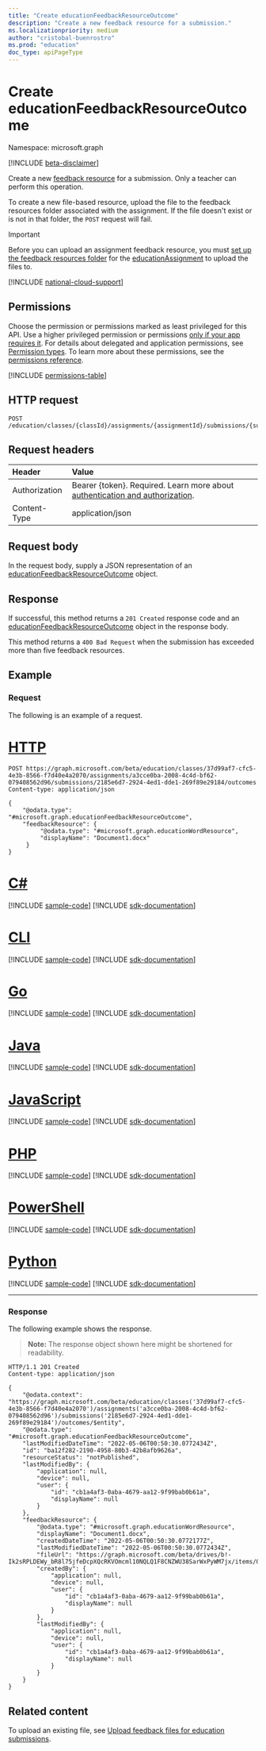 ```yaml
---
title: "Create educationFeedbackResourceOutcome"
description: "Create a new feedback resource for a submission."
ms.localizationpriority: medium
author: "cristobal-buenrostro"
ms.prod: "education"
doc_type: apiPageType
---
```


# Create educationFeedbackResourceOutcome

Namespace: microsoft.graph

[!INCLUDE [beta-disclaimer](../../includes/beta-disclaimer.md)]

Create a new [feedback resource](../resources/educationfeedbackresourceoutcome.md) for a submission. Only a teacher can perform this operation.

To create a new file-based resource, upload the file to the feedback resources folder associated with the assignment. If the file doesn't exist or is not in that folder, the `POST` request will fail.

> [!IMPORTANT]
> Before you can upload an assignment feedback resource, you must [set up the feedback resources folder](../api/educationassignment-setupfeedbackresourcesfolder.md) for the [educationAssignment](../resources/educationassignment.md) to upload the files to.

[!INCLUDE [national-cloud-support](../../includes/global-only.md)]

## Permissions
Choose the permission or permissions marked as least privileged for this API. Use a higher privileged permission or permissions [only if your app requires it](/graph/permissions-overview#best-practices-for-using-microsoft-graph-permissions). For details about delegated and application permissions, see [Permission types](/graph/permissions-overview#permission-types). To learn more about these permissions, see the [permissions reference](/graph/permissions-reference).

<!-- { "blockType": "permissions", "name": "educationfeedbackresourceoutcome_post_outcomes" } -->
[!INCLUDE [permissions-table](../includes/permissions/educationfeedbackresourceoutcome-post-outcomes-permissions.md)]

## HTTP request
<!-- { "blockType": "ignored" } -->
```http
POST /education/classes/{classId}/assignments/{assignmentId}/submissions/{submissionId}/outcomes
```

## Request headers
| Header       | Value |
|:---------------|:--------|
|Authorization|Bearer {token}. Required. Learn more about [authentication and authorization](/graph/auth/auth-concepts).|
| Content-Type   | application/json           |

## Request body
In the request body, supply a JSON representation of an [educationFeedbackResourceOutcome](../resources/educationfeedbackresourceoutcome.md) object.

## Response
If successful, this method returns a `201 Created` response code and an [educationFeedbackResourceOutcome](../resources/educationfeedbackresourceoutcome.md) object in the response body.

This method returns a `400 Bad Request` when the submission has exceeded more than five feedback resources.

## Example
### Request
The following is an example of a request.


# [HTTP](#tab/http)
<!-- {
  "blockType": "request",
  "name": "create_educationFeedbackResourceOutcome"
}-->
```http
POST https://graph.microsoft.com/beta/education/classes/37d99af7-cfc5-4e3b-8566-f7d40e4a2070/assignments/a3cce0ba-2008-4c4d-bf62-079408562d96/submissions/2185e6d7-2924-4ed1-dde1-269f89e29184/outcomes
Content-type: application/json

{ 
    "@odata.type": "#microsoft.graph.educationFeedbackResourceOutcome",
    "feedbackResource": {
         "@odata.type": "#microsoft.graph.educationWordResource",
         "displayName": "Document1.docx"
     }
}
```

# [C#](#tab/csharp)
[!INCLUDE [sample-code](../includes/snippets/csharp/create-educationfeedbackresourceoutcome-csharp-snippets.md)]
[!INCLUDE [sdk-documentation](../includes/snippets/snippets-sdk-documentation-link.md)]

# [CLI](#tab/cli)
[!INCLUDE [sample-code](../includes/snippets/cli/create-educationfeedbackresourceoutcome-cli-snippets.md)]
[!INCLUDE [sdk-documentation](../includes/snippets/snippets-sdk-documentation-link.md)]

# [Go](#tab/go)
[!INCLUDE [sample-code](../includes/snippets/go/create-educationfeedbackresourceoutcome-go-snippets.md)]
[!INCLUDE [sdk-documentation](../includes/snippets/snippets-sdk-documentation-link.md)]

# [Java](#tab/java)
[!INCLUDE [sample-code](../includes/snippets/java/create-educationfeedbackresourceoutcome-java-snippets.md)]
[!INCLUDE [sdk-documentation](../includes/snippets/snippets-sdk-documentation-link.md)]

# [JavaScript](#tab/javascript)
[!INCLUDE [sample-code](../includes/snippets/javascript/create-educationfeedbackresourceoutcome-javascript-snippets.md)]
[!INCLUDE [sdk-documentation](../includes/snippets/snippets-sdk-documentation-link.md)]

# [PHP](#tab/php)
[!INCLUDE [sample-code](../includes/snippets/php/create-educationfeedbackresourceoutcome-php-snippets.md)]
[!INCLUDE [sdk-documentation](../includes/snippets/snippets-sdk-documentation-link.md)]

# [PowerShell](#tab/powershell)
[!INCLUDE [sample-code](../includes/snippets/powershell/create-educationfeedbackresourceoutcome-powershell-snippets.md)]
[!INCLUDE [sdk-documentation](../includes/snippets/snippets-sdk-documentation-link.md)]

# [Python](#tab/python)
[!INCLUDE [sample-code](../includes/snippets/python/create-educationfeedbackresourceoutcome-python-snippets.md)]
[!INCLUDE [sdk-documentation](../includes/snippets/snippets-sdk-documentation-link.md)]

---

### Response
The following example shows the response.

>**Note:** The response object shown here might be shortened for readability.

<!-- {
  "blockType": "response",
  "truncated": true,
  "@odata.type": "microsoft.graph.educationFeedbackResourceOutcome"
} -->
```http
HTTP/1.1 201 Created
Content-type: application/json

{
    "@odata.context": "https://graph.microsoft.com/beta/education/classes('37d99af7-cfc5-4e3b-8566-f7d40e4a2070')/assignments('a3cce0ba-2008-4c4d-bf62-079408562d96')/submissions('2185e6d7-2924-4ed1-dde1-269f89e29184')/outcomes/$entity",
    "@odata.type": "#microsoft.graph.educationFeedbackResourceOutcome",
    "lastModifiedDateTime": "2022-05-06T00:50:30.0772434Z",
    "id": "ba12f282-2190-4958-80b3-42b8afb9626a",
    "resourceStatus": "notPublished",
    "lastModifiedBy": {
        "application": null,
        "device": null,
        "user": {
            "id": "cb1a4af3-0aba-4679-aa12-9f99bab0b61a",
            "displayName": null
        }
    },
    "feedbackResource": {
        "@odata.type": "#microsoft.graph.educationWordResource",
        "displayName": "Document1.docx",
        "createdDateTime": "2022-05-06T00:50:30.0772177Z",
        "lastModifiedDateTime": "2022-05-06T00:50:30.0772434Z",
        "fileUrl": "https://graph.microsoft.com/beta/drives/b!-Ik2sRPLDEWy_bR8l75jfeDcpXQcRKVOmcml10NQLQ1F8CNZWU38SarWxPyWM7jx/items/01VANVJQZQ33I4AJBSURHZJDDQKEJ5TEMJ",
        "createdBy": {
            "application": null,
            "device": null,
            "user": {
                "id": "cb1a4af3-0aba-4679-aa12-9f99bab0b61a",
                "displayName": null
            }
        },
        "lastModifiedBy": {
            "application": null,
            "device": null,
            "user": {
                "id": "cb1a4af3-0aba-4679-aa12-9f99bab0b61a",
                "displayName": null
            }
        }
    }
}
```

## Related content

To upload an existing file, see [Upload feedback files for education submissions](/graph/education-upload-feedback-resource-overview).

<!-- uuid: 8fcb5dbc-d5aa-4681-8e31-b001d5168d79
2022-05-06 14:57:30 UTC -->
<!--
{
  "type": "#page.annotation",
  "description": "Create educationFeedbackResourceOutcome",
  "keywords": "",
  "section": "documentation",
  "tocPath": "",
  "suppressions": []
}
-->

